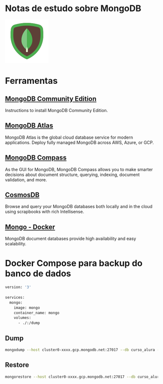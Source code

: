 # Notas de estudo sobre MongoDB

![Alexa](./images/mongodb.png)

# Ferramentas

## [MongoDB Community Edition](https://docs.mongodb.com/manual/administration/install-community/)

Instructions to install MongoDB Community Edition.

## [MongoDB Atlas](https://www.mongodb.com/cloud/atlas)

MongoDB Atlas is the global cloud database service for modern applications. Deploy fully managed MongoDB across AWS, Azure, or GCP.

## [MongoDB Compass](https://www.mongodb.com/download-center/compass)

As the GUI for MongoDB, MongoDB Compass allows you to make smarter decisions about document structure, querying, indexing, document validation, and more.

## [CosmosDB](https://marketplace.visualstudio.com/items?itemName=ms-azuretools.vscode-cosmosdb)

Browse and query your MongoDB databases both locally and in the cloud using scrapbooks with rich Intellisense.

## [Mongo - Docker](https://hub.docker.com/_/mongo)

MongoDB document databases provide high availability and easy scalability.

# Docker Compose para backup do banco de dados

```sh
version: '3'

services:
  mongo:
    image: mongo
    container_name: mongo
    volumes:
      - ./:/dump
```

## Dump

```sh
mongodump --host cluster0-xxxx.gcp.mongodb.net:27017 --db curso_alura --ssl --username vitor --password 5X3G7QONo3fgLPwV --out /dump --authenticationDatabase admin
```

## Restore

```sh
mongorestore --host cluster0-xxxx.gcp.mongodb.net:27017 --db curso_alura --ssl --username vitor--password 5X3G7QONo3fgLPwV --authenticationDatabase admin ./pl-api
```
